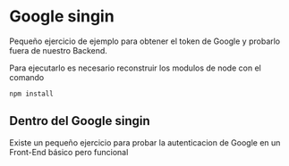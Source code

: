 # Google singin

Pequeño ejercicio de ejemplo para obtener el token de Google y probarlo fuera de nuestro Backend.

Para ejecutarlo es necesario reconstruir los modulos de node con el comando 

```
npm install
```

## Dentro del Google singin
Existe un pequeño ejercicio para probar la autenticacion de Google en un Front-End básico pero funcional
